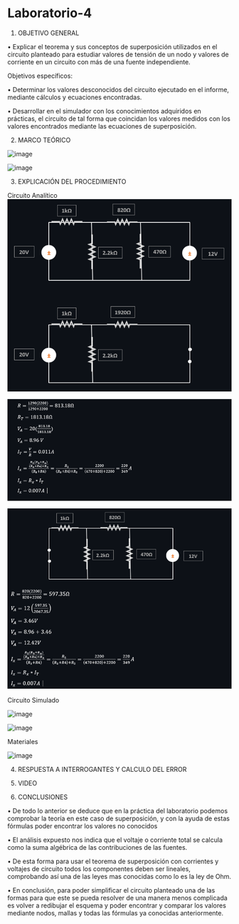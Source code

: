 # Laboratorio-4

1. OBJETIVO GENERAL 

•	Explicar el teorema y sus conceptos de superposición utilizados en el circuito planteado para estudiar valores de tensión de un nodo y valores de corriente en un circuito con más de una fuente independiente. 

Objetivos específicos:

•	Determinar los valores desconocidos del circuito ejecutado en el informe, mediante cálculos y ecuaciones encontradas.

•	Desarrollar en el simulador con los conocimientos adquiridos en prácticas, el circuito de tal forma que coincidan los valores medidos con los valores encontrados mediante las ecuaciones de superposición.
    
2. MARCO TEÓRICO

![image](https://user-images.githubusercontent.com/84789076/125872058-5b5733ac-da19-4e4f-b87b-5bf9aabd798c.png)

![image](https://user-images.githubusercontent.com/84789076/125872072-79906dbe-0194-4b70-9863-7fa1e20031bb.png)



3. EXPLICACIÓN DEL PROCEDIMIENTO

Circuito Analítico
![](Img/1..PNG)

![](Img/2..PNG)

![](Img/3...PNG)

Circuito Simulado

![image](https://user-images.githubusercontent.com/84789076/125872437-bc0abc6c-f76c-46ab-b18c-1d43fdcbe823.png)

![image](https://user-images.githubusercontent.com/84789076/125872460-91148ab8-4c3d-4497-95c1-52d3d6080aa4.png)

Materiales

![image](https://user-images.githubusercontent.com/84789076/125872480-ce09cd34-3fa6-44c5-9bd3-5869a578de35.png)


4. RESPUESTA A INTERROGANTES Y CALCULO DEL ERROR



5. VIDEO


6. CONCLUSIONES

•	De todo lo anterior se deduce que en la práctica del laboratorio podemos comprobar la teoría en este caso de superposición, y con la ayuda de estas fórmulas poder encontrar los valores no conocidos

•	El análisis expuesto nos indica que el voltaje o corriente total se calcula como la suma algébrica de las contribuciones de las fuentes.

•	De esta forma para usar el teorema de superposición con corrientes y voltajes de circuito todos los componentes deben ser lineales, comprobando así una de las leyes mas conocidas como lo es la ley de Ohm. 

•	En conclusión, para poder simplificar el circuito planteado una de las formas para que este se pueda resolver de una manera menos complicada es volver a redibujar el esquema y poder encontrar y comparar los valores mediante nodos, mallas y todas las fórmulas ya conocidas anteriormente.


